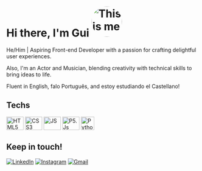 <!-- Apresentação -->
<div>
  <h1>Hi there, I'm Gui <img alt="This is me" height="80" style="border-radius:50px;" src="https://i.postimg.cc/mDHg7PgJ/1473879-oc-WD26-Cq.png"></h1>
  <p>He/Him | Aspiring Front-end Developer with a passion for crafting delightful user experiences.</p>
  <p>Also, I'm an Actor and Musician, blending creativity with technical skills to bring ideas to life.</p>
  <p>Fluent in English, falo Português, and estoy estudiando el Castellano!</p>
</div>

<!-- Skills -->
<div>
  <h2>Techs</h2>
  <img alt="HTML5" height="35" width="45" src="https://cdn.jsdelivr.net/gh/devicons/devicon/icons/html5/html5-plain-wordmark.svg"/>
  <img alt="CSS3" height="35" width="45" src="https://cdn.jsdelivr.net/gh/devicons/devicon/icons/css3/css3-plain-wordmark.svg"/>
  <img alt="JS" height="35" width="45" src="https://cdn.jsdelivr.net/gh/devicons/devicon/icons/javascript/javascript-plain.svg"/>
  <img alt="P5.Js" height="35" width="45" src="https://p5js.org/assets/img/p5js.svg"/>
  <img alt="Python" height="35" width="auto" src="https://s3.dualstack.us-east-2.amazonaws.com/pythondotorg-assets/media/files/python-logo-only.svg"/>
</div>

<!-- Social Medias -->
<div>
  <h2>Keep in touch!</h2>
  <a href="https://www.linkedin.com/in/guilhermegaddini" target="_blank"><img alt="LinkedIn" src="https://img.shields.io/badge/-LinkedIn-%230077B5?style=for-the-badge&logo=linkedin&logoColor=white"></a> 
  <a href="https://instagram.com/guilhermegaddini" target="_blank"><img alt="Instagram" src="https://img.shields.io/badge/-Instagram-%23E4405F?style=for-the-badge&logo=instagram&logoColor=white"></a>
  <a href="mailto:guilhermegaddini@duck.com"><img alt="Gmail" src="https://img.shields.io/badge/-Gmail-%23333?style=for-the-badge&logo=gmail&logoColor=white"></a>
</div>
